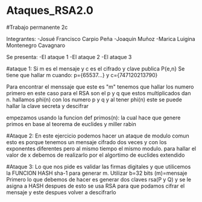 # Ataques_RSA2.0

#Trabajo permanente 2c

Integrantes:
-Josué Francisco Carpio Peña
-Joaquin Muñoz
-Marica Luigina Montenegro Cavagnaro

Se presenta:
-El ataque 1
-El ataque 2
-El ataque 3

#ataque 1:
Si m es el mensaje y c es el cifrado y clave publica P{e,n}
  Se tiene que hallar m cuando: p={65537...} y c={747120213790}
  
  Para encontrar el menssaje que este es "m" tenemos que hallar los numero primero en este caso para el RSA son el p y q que estos multiplicados dan n.
  hallamos phi(n) con los numero p y q y al tener phi(n) este se puede hallar la clave secreta y descifrar 
  
 empezamos usando la funcion def primos(n): la cual hace que genere primos en base al teorema de euclides y miller rabin
 
#Ataque 2:
En este ejercicio podemos hacer un ataque de modulo comun esto es porque tenemos un mensaje cifrado dos veces y con los exponentes diferentes pero al mismo tiempo el mismo modulo.
para hallar el valor de x debemos de realizarlo por el algortimo de euclides extendido 


#Ataque 3:
Lo que nos pide es validar las firmas digitales y que utilicemos la FUNCION HASH sha-1 para generar m. Utilizar b=32 bits
(m)=mensaje
Primero lo que debemos de hacer es generar dos claves rsa(P y Q) y se le asigna a HASH despues de esto se usa RSA para que podamos cifrar el mensaje y este despues volver a descifrarlo

 

